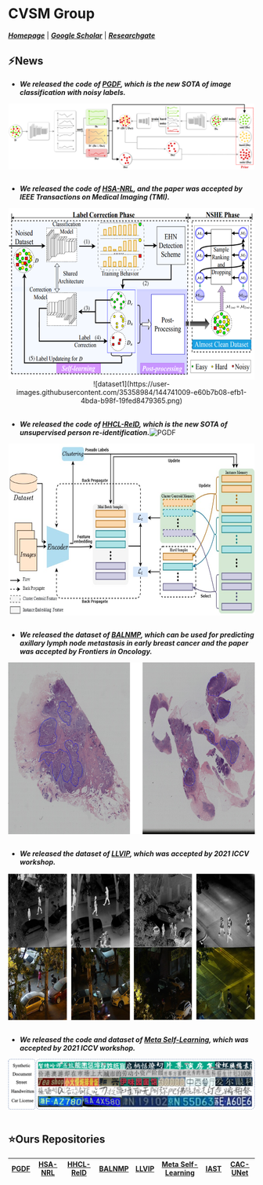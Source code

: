 # CVSM Group

[***Homepage***](https://teacher.bupt.edu.cn/zhuchuang/en/index.htm) | [***Google Scholar***](https://scholar.google.com/citations?hl=zh-CN&user=FuCo7AkAAAAJ&view_op=list_works) | [***Researchgate***](https://www.researchgate.net/profile/Chuang_Zhu)

## ⚡News

- ***We released the code of [PGDF](https://github.com/bupt-ai-cz/PGDF), which is the new SOTA of image classification with noisy labels.***

<div align="center">
  <img src="imgs/PGDF.png" alt="PGDF" align=center />
</div>
<br>

- ***We released the code of [HSA-NRL](https://github.com/bupt-ai-cz/HSA-NRL), and the paper was accepted by IEEE Transactions on Medical Imaging (TMI).***

<div align="center">
  <img src="imgs/HSA-NRL.png" alt="HSA-NRL" height="350px" align=center />![dataset1](https://user-images.githubusercontent.com/35358984/144741009-e60b7b08-efb1-4bda-b98f-19fed8479365.png)

</div>
<br>

- ***We released the code of [HHCL-ReID](https://github.com/bupt-ai-cz/HHCL-ReID), which is the new SOTA of unsupervised person re-identification.***![PGDF](https://user-images.githubusercontent.com/35358984/144740982-5f3b5f00-4956-44a7-ab96-4e1c4bdd73cc.png)


<div align="center">
  <img src="https://raw.githubusercontent.com/bupt-ai-cz/HHCL-ReID/main/img/framework_HCCL.jpg" alt="HHCL-ReID" height="350px" align=center />
</div>
<br>

- ***We released the dataset of [BALNMP](https://github.com/bupt-ai-cz/BALNMP), which can be used for predicting axillary lymph node metastasis in early breast cancer and the paper was accepted by Frontiers in Oncology.***

<div align="center">
  <img src="https://raw.githubusercontent.com/bupt-ai-cz/BALNMP/main/imgs/N0.png" alt="BALNMP" height="350px" align=center />
</div>
<br>


- ***We released the dataset of [LLVIP](https://bupt-ai-cz.github.io/LLVIP/), which was accepted by 2021 ICCV workshop.***

<div align="center">
  <img src="imgs/LLVIP.png" alt="LLVIP" height="300px" align=center />
</div>
<br>

- ***We released the code and dataset of [Meta Self-Learning](https://bupt-ai-cz.github.io/Meta-SelfLearning/), which was accepted by 2021 ICCV workshop.***

<div align="center">
  <img src="https://raw.githubusercontent.com/bupt-ai-cz/Meta-SelfLearning/main/imgs/dataset1.png" alt="Meta Self-Learning" align=center />
</div>
<br>

## ⭐Ours Repositories

| [PGDF](https://github.com/bupt-ai-cz/PGDF) | [HSA-NRL](https://github.com/bupt-ai-cz/HSA-NRL) | [HHCL-ReID](https://github.com/bupt-ai-cz/HHCL-ReID) | [BALNMP](https://github.com/bupt-ai-cz/BALNMP) | [LLVIP](https://github.com/bupt-ai-cz/LLVIP) | [Meta Self-Learning](https://github.com/bupt-ai-cz/Meta-SelfLearning) | [IAST](https://github.com/bupt-ai-cz/IAST-ECCV2020) | [CAC-UNet](https://github.com/bupt-ai-cz/CAC-UNet-DigestPath2019) |
| :------------------------------------------: | :------------------------------------------------: | ---------------------------------------------------- | :------------------------------------------: | :----------------------------------------------------------: | :-------------------------------------------------: | :----------------------------------------------------------: | :----------------------------------------------------------: |

